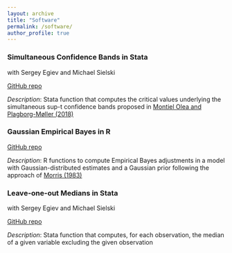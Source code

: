 ```yaml
---
layout: archive
title: "Software"
permalink: /software/
author_profile: true
---
```


### Simultaneous Confidence Bands in Stata
with Sergey Egiev and Michael Sielski

[GitHub repo](https://github.com/ryanedmundkessler/simultaneous_confidence_bands)

*Description*: Stata function that computes the critical values underlying the simultaneous sup-t confidence bands proposed in [Montiel Olea and Plagborg-Møller (2018)](https://scholar.princeton.edu/sites/default/files/mikkelpm/files/conf_band.pdf)

### Gaussian Empirical Bayes in R

[GitHub repo](https://github.com/ryanedmundkessler/gaussian_empirical_bayes)

*Description*: R functions to compute Empirical Bayes adjustments in a model with Gaussian-distributed estimates and a Gaussian prior following the approach of [Morris (1983)](https://www.jstor.org/stable/2287098)

### Leave-one-out Medians in Stata 
with Sergey Egiev and Michael Sielski

[GitHub repo](https://github.com/ryanedmundkessler/leave_one_out_median)

*Description*: Stata function that computes, for each observation, the median of a given variable excluding the given observation
